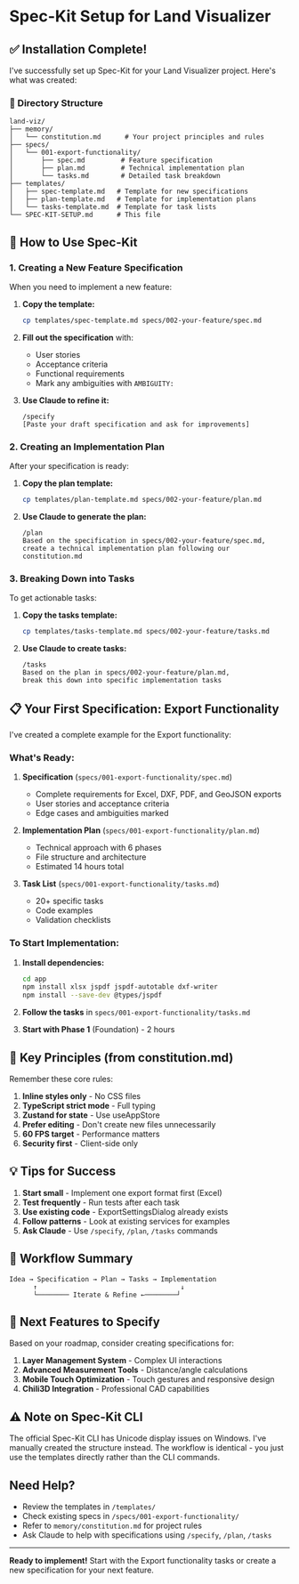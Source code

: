 # Spec-Kit Setup for Land Visualizer

## ✅ Installation Complete!

I've successfully set up Spec-Kit for your Land Visualizer project. Here's what was created:

### 📁 Directory Structure
```
land-viz/
├── memory/
│   └── constitution.md      # Your project principles and rules
├── specs/
│   └── 001-export-functionality/
│       ├── spec.md         # Feature specification
│       ├── plan.md         # Technical implementation plan
│       └── tasks.md        # Detailed task breakdown
├── templates/
│   ├── spec-template.md   # Template for new specifications
│   ├── plan-template.md   # Template for implementation plans
│   └── tasks-template.md  # Template for task lists
└── SPEC-KIT-SETUP.md      # This file
```

## 🚀 How to Use Spec-Kit

### 1. Creating a New Feature Specification

When you need to implement a new feature:

1. **Copy the template:**
   ```bash
   cp templates/spec-template.md specs/002-your-feature/spec.md
   ```

2. **Fill out the specification** with:
   - User stories
   - Acceptance criteria
   - Functional requirements
   - Mark any ambiguities with `AMBIGUITY:`

3. **Use Claude to refine it:**
   ```
   /specify
   [Paste your draft specification and ask for improvements]
   ```

### 2. Creating an Implementation Plan

After your specification is ready:

1. **Copy the plan template:**
   ```bash
   cp templates/plan-template.md specs/002-your-feature/plan.md
   ```

2. **Use Claude to generate the plan:**
   ```
   /plan
   Based on the specification in specs/002-your-feature/spec.md,
   create a technical implementation plan following our constitution.md
   ```

### 3. Breaking Down into Tasks

To get actionable tasks:

1. **Copy the tasks template:**
   ```bash
   cp templates/tasks-template.md specs/002-your-feature/tasks.md
   ```

2. **Use Claude to create tasks:**
   ```
   /tasks
   Based on the plan in specs/002-your-feature/plan.md,
   break this down into specific implementation tasks
   ```

## 📋 Your First Specification: Export Functionality

I've created a complete example for the Export functionality:

### What's Ready:

1. **Specification** (`specs/001-export-functionality/spec.md`)
   - Complete requirements for Excel, DXF, PDF, and GeoJSON exports
   - User stories and acceptance criteria
   - Edge cases and ambiguities marked

2. **Implementation Plan** (`specs/001-export-functionality/plan.md`)
   - Technical approach with 6 phases
   - File structure and architecture
   - Estimated 14 hours total

3. **Task List** (`specs/001-export-functionality/tasks.md`)
   - 20+ specific tasks
   - Code examples
   - Validation checklists

### To Start Implementation:

1. **Install dependencies:**
   ```bash
   cd app
   npm install xlsx jspdf jspdf-autotable dxf-writer
   npm install --save-dev @types/jspdf
   ```

2. **Follow the tasks** in `specs/001-export-functionality/tasks.md`

3. **Start with Phase 1** (Foundation) - 2 hours

## 🎯 Key Principles (from constitution.md)

Remember these core rules:
1. **Inline styles only** - No CSS files
2. **TypeScript strict mode** - Full typing
3. **Zustand for state** - Use useAppStore
4. **Prefer editing** - Don't create new files unnecessarily
5. **60 FPS target** - Performance matters
6. **Security first** - Client-side only

## 💡 Tips for Success

1. **Start small** - Implement one export format first (Excel)
2. **Test frequently** - Run tests after each task
3. **Use existing code** - ExportSettingsDialog already exists
4. **Follow patterns** - Look at existing services for examples
5. **Ask Claude** - Use `/specify`, `/plan`, `/tasks` commands

## 🔄 Workflow Summary

```
Idea → Specification → Plan → Tasks → Implementation
      ↑                                    ↓
      └──────── Iterate & Refine ←────────┘
```

## 📝 Next Features to Specify

Based on your roadmap, consider creating specifications for:

1. **Layer Management System** - Complex UI interactions
2. **Advanced Measurement Tools** - Distance/angle calculations
3. **Mobile Touch Optimization** - Touch gestures and responsive design
4. **Chili3D Integration** - Professional CAD capabilities

## ⚠️ Note on Spec-Kit CLI

The official Spec-Kit CLI has Unicode display issues on Windows. I've manually created the structure instead. The workflow is identical - you just use the templates directly rather than the CLI commands.

## Need Help?

- Review the templates in `/templates/`
- Check existing specs in `/specs/001-export-functionality/`
- Refer to `memory/constitution.md` for project rules
- Ask Claude to help with specifications using `/specify`, `/plan`, `/tasks`

---

**Ready to implement!** Start with the Export functionality tasks or create a new specification for your next feature.